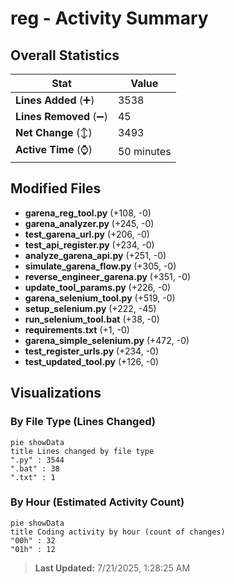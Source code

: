 # reg - Activity Summary 

## Overall Statistics

| Stat                   | Value                                                             |
| ---------------------- | ----------------------------------------------------------------- |
| **Lines Added** (➕)   | 3538                                          |
| **Lines Removed** (➖) | 45                                        |
| **Net Change** (↕)    | 3493                |
| **Active Time** (⌚)   | 50 minutes |


## Modified Files
- **garena_reg_tool.py** (+108, -0)
- **garena_analyzer.py** (+245, -0)
- **test_garena_url.py** (+206, -0)
- **test_api_register.py** (+234, -0)
- **analyze_garena_api.py** (+251, -0)
- **simulate_garena_flow.py** (+305, -0)
- **reverse_engineer_garena.py** (+351, -0)
- **update_tool_params.py** (+226, -0)
- **garena_selenium_tool.py** (+519, -0)
- **setup_selenium.py** (+222, -45)
- **run_selenium_tool.bat** (+38, -0)
- **requirements.txt** (+1, -0)
- **garena_simple_selenium.py** (+472, -0)
- **test_register_urls.py** (+234, -0)
- **test_updated_tool.py** (+126, -0)

## Visualizations

### By File Type (Lines Changed)

```mermaid
pie showData
title Lines changed by file type
".py" : 3544
".bat" : 38
".txt" : 1
```

### By Hour (Estimated Activity Count)

```mermaid
pie showData
title Coding activity by hour (count of changes)
"00h" : 32
"01h" : 12
```


> **Last Updated:** 7/21/2025, 1:28:25 AM